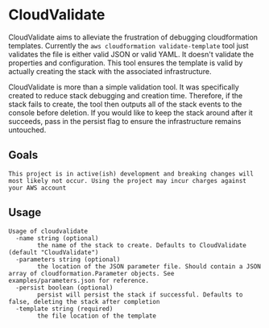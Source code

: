 # CloudValidate

CloudValidate aims to alleviate the frustration of debugging cloudformation templates. Currently the `aws cloudformation validate-template` tool just validates the file is either valid JSON or valid YAML. It doesn't validate the properties and configuration. This tool ensures the template is valid by actually creating the stack with the associated infrastructure. 

CloudValidate is more than a simple validation tool. It was specifically created to reduce stack debugging and creation time. Therefore, if the stack fails to create, the tool then outputs all of the stack events to the console before deletion. If you would like to keep the stack around after it succeeds, pass in the persist flag to ensure the infrastructure remains untouched. 

## Goals
`This project is in active(ish) development and breaking changes will most likely not occur. Using the project may incur charges against your AWS account`


## Usage 
```
Usage of cloudvalidate
  -name string (optional)
        the name of the stack to create. Defaults to CloudValidate (default "CloudValidate")
  -parameters string (optional)
        the location of the JSON parameter file. Should contain a JSON array of cloudformation.Parameter objects. See examples/parameters.json for reference. 
  -persist boolean (optional)
        persist will persist the stack if successful. Defaults to false, deleting the stack after completion
  -template string (required)
        the file location of the template
```